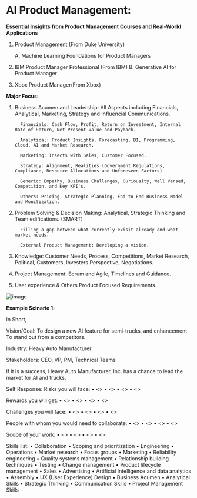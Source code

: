 # AI Product Management:

**Essential Insights from Product Management Courses and Real-World Applications**

1. Product Management (From Duke University)

      A. Machine Learning Foundations for Product Managers

2. IBM Product Manager Professional (From IBM)
      B. Generative AI for Product Manager
   
3. Xbox Product Manager(From Xbox)


**Major Focus:**

1.  Business Acumen and Leadership: All Aspects including Financials, Analytical, Marketing, Strategy and Influencial Communications.
   
          Financials: Cash Flow, Profit, Return on Investment, Internal Rate of Return, Net Present Value and Payback.
    
          Analytical: Product Insights, Forecasting, BI, Programming, Cloud, AI and Market Research.
    
          Marketing: Insects with Sales, Customer Focused.
    
          Strategy: Alignment, Realities (Government Regulations, Compliance, Resource Allocations and Unforeseen Factors)
    
          Generic: Empathy, Business Challenges, Curiousity, Well Versed, Competition, and Key KPI's.
    
          Others: Pricing, Strategic Planning, End to End Business Model and Monitization. 

3.  Problem Solving & Decision Making: Analytical, Strategic Thinking and Team edifications. (SMART)

          Filling a gap between what currently exisit already and what market needs.
      
          External Product Management: Developing a vision.

3.  Knowledge: Customer Needs, Process, Competitions, Market Research, Political, Customers, Investers Perspective, Negotiations.

4. Project Management: Scrum and Agile, Timelines and Guidance. 

5. User experience & Others Product Focused Requirements. 


![image](https://github.com/user-attachments/assets/1a3d185d-855d-4f90-8a04-b7a676b9c9a8)



**Example Scinario 1:**

In Short,

Vision/Goal: To design a new AI feature for semi-trucks, and enhancement To stand out from a competitors. 

Industry: Heavy Auto Manufacturer

Stakeholders: CEO, VP, PM, Technical Teams

If it is a success, Heavy Auto Manufacturer, Inc. has a chance to lead the market for AI and trucks.

Self Response:
Risks you will face:
•	<>
•	<>
•	<>
•	<>

Rewards you will get:
•	<>
•	<>
•	<>
•	<>

Challenges you will face:
•	<>
•	<>
•	<>
•	<>

People with whom you would need to collaborate:
•	<>
•	<>
•	<>
•	<>

Scope of your work:
•	<>
•	<>
•	<>
•	<>


Skills list:
•	Collaboration
•	Scoping and prioritization
•	Engineering
•	Operations
•	Market research
•	Focus groups
•	Marketing
•	Reliability engineering
•	Quality systems management
•	Relationship building techniques
•	Testing
•	Change management
•	Product lifecycle management
•	Sales
•	Advertising
•	Artificial Intelligence and data analytics
•	Assembly
•	UX (User Experience) Design
•	Business Acumen
•	Analytical Skills
•	Strategic Thinking
•	Communication Skills
•	Project Management Skills





